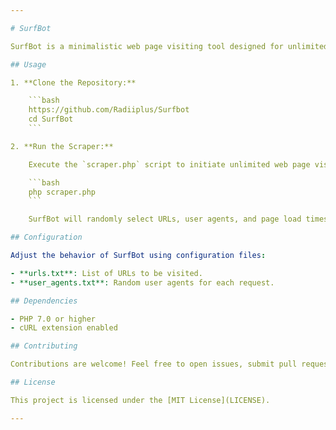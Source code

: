 ```yaml
---

# SurfBot

SurfBot is a minimalistic web page visiting tool designed for unlimited page visits with random user agents, varying page load times, and unlimited iterations.

## Usage

1. **Clone the Repository:**

    ```bash
    https://github.com/Radiiplus/Surfbot
    cd SurfBot
    ```

2. **Run the Scraper:**

    Execute the `scraper.php` script to initiate unlimited web page visits.

    ```bash
    php scraper.php
    ```

    SurfBot will randomly select URLs, user agents, and page load times, making unlimited iterations.

## Configuration

Adjust the behavior of SurfBot using configuration files:

- **urls.txt**: List of URLs to be visited.
- **user_agents.txt**: Random user agents for each request.

## Dependencies

- PHP 7.0 or higher
- cURL extension enabled

## Contributing

Contributions are welcome! Feel free to open issues, submit pull requests, or suggest improvements.

## License

This project is licensed under the [MIT License](LICENSE).

---
```


